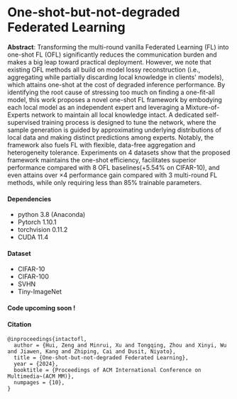 # One-shot-but-not-degraded Federated Learning

**Abstract**: Transforming the multi-round vanilla Federated Learning (FL) into one-shot FL (OFL) significantly reduces the communication burden and makes a big leap toward practical deployment. However, we note that existing OFL methods all build on model lossy reconstruction (i.e., aggregating while partially discarding local knowledge in clients' models), which attains one-shot at the cost of degraded inference performance. By identifying the root cause of stressing too much on finding a one-fit-all model, this work proposes a novel one-shot FL framework by embodying each local model as an independent expert and leveraging a Mixture-of-Experts network to maintain all local knowledge intact. A dedicated self-supervised training process is designed to tune the network, where the sample generation is guided by approximating underlying distributions of local data and making distinct predictions among experts. Notably, the framework also fuels FL with flexible, data-free aggregation and heterogeneity tolerance. Experiments on 4 datasets show that the proposed framework maintains the one-shot efficiency, facilitates superior performance compared with 8 OFL baselines(+5.54% on CIFAR-10), and even attains over $\times 4$ performance gain compared with 3 multi-round FL methods, while only requiring less than 85% trainable parameters.

#### Dependencies

- python 3.8 (Anaconda)
- Pytorch 1.10.1
- torchvision 0.11.2
- CUDA 11.4

#### Dataset

- CIFAR-10
- CIFAR-100
- SVHN
- Tiny-ImageNet

#### Code upcoming soon !

#### Citation

```
@inproceedings{intactofl,
  author = {Hui, Zeng and Minrui, Xu and Tongqing, Zhou and Xinyi, Wu and Jiawen, Kang and Zhiping, Cai and Dusit, Niyato},
  title = {One-shot-but-not-degraded Federated Learning},
  year = {2024},
  booktitle = {Proceedings of ACM International Conference on Multimedia~(ACM MM)},
  numpages = {10},
}
```


